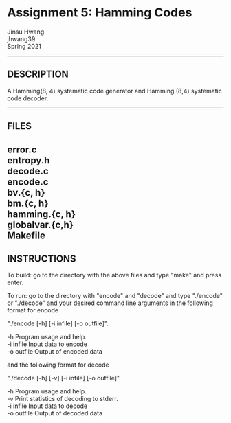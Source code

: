 # Assignment 5: Hamming Codes
Jinsu Hwang  
jhwang39  
Spring 2021  

-----------
## DESCRIPTION  

A Hamming(8, 4) systematic code generator and Hamming (8,4) systematic code decoder.

-----------
## FILES

error.c  
entropy.h  
decode.c  
encode.c  
bv.{c, h}  
bm.{c, h}  
hamming.{c, h}  
globalvar.{c,h}  
Makefile  
-----------
## INSTRUCTIONS

To build: go to the directory with the above files and type "make" and press enter.

To run: go to the directory with "encode" and "decode" and type "./encode" or "./decode" and your desired command line arguments in the following format for encode 

"./encode [-h] [-i infile] [-o outfile]".

  -h             Program usage and help.  
  -i infile      Input data to encode  
  -o outfile     Output of encoded data  
  
 and the following format for decode  
 
 "./decode [-h] [-v] [-i infile] [-o outfile]".

  -h             Program usage and help.  
  -v             Print statistics of decoding to stderr.  
  -i infile      Input data to decode  
  -o outfile     Output of decoded data  
